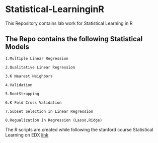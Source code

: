 # Statistical-LearninginR

This Repository contains lab work for Statistical Learning in R 

## The Repo contains the following Statistical Models 

```
1.Multiple Linear Regression 

2.Qualitative Linear Regression

3.K Nearest Neighbors 

4.Validation

5.BootStrapping 

6.K Fold Cross Validation 

7.Subset Selection in Linear Regression 

8.Regualization in Regression (Lasso,Ridge)
```

The R scripts are created while following the stanford course Statistical Learning on EDX [link](https://www.edx.org/course/statistical-learning?index=product&queryID=a2aff0f68d1e3aebbaacedab0b93fb9e&position=1)

